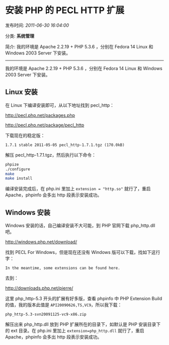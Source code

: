 # 安装 PHP 的 PECL HTTP 扩展

发布时间: *2011-06-30 16:04:00*

分类: __系统管理__

简介: 我的环境是 Apache 2.2.19 + PHP 5.3.6 ，分别在 Fedora 14 Linux 和 Windows 2003 Server 下安装。

---------

我的环境是 Apache 2.2.19 + PHP 5.3.6 ，分别在 Fedora 14 Linux 和 Windows 2003 Server 下安装。

## Linux 安装

在 Linux 下编译安装即可，从以下地址找到 pecl_http：

http://pecl.php.net/packages.php

http://pecl.php.net/package/pecl_http

下载现在的稳定版：

```
1.7.1 stable 2011-05-05 pecl_http-1.7.1.tgz (170.0kB)
```

解压 pecl_http-1.7.1.tgz，然后执行以下命令：

```bash
phpize
./configure
make
make install
```

编译安装完成后，在 php.ini 里加上 `extension = "http.so"` 就行了，重启 Apache，phpinfo 会多出 http 段表示安装成功。

## Windows 安装

Windows 安装的话，自己编译安装不大可能，到 PHP 官网下载 php_http.dll 吧。

http://windows.php.net/download/

找到 PECL For Windows，但是现在还没有 Windows 版可以下载，找如下这行字：

```
In the meantime, some extensions can be found here.
```

去到：

http://downloads.php.net/pierre/

这里 php_http-5.3 开头的扩展有好多版，查看 phpinfo 中 PHP Extension Build 的值，我的版本此值是 `API20090626,TS,VC9`，所以我下载：

```
php_http-5.3-svn20091125-vc9-x86.zip
```

解压出来 php_http.dll 放到 PHP 扩展所在的目录下，如默认是 PHP 安装目录下的 ext 目录。在 php.ini 里加上 `extension=php_http.dll` 就行了，重启 Apache，phpinfo 会多出 http 段表示安装成功。